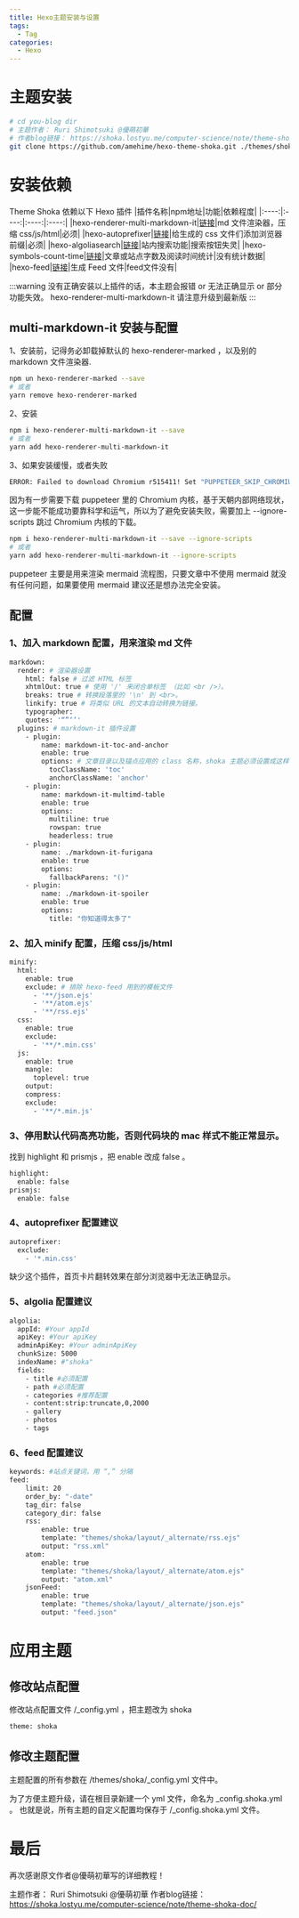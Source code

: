 ```yaml
---
title: Hexo主题安装与设置
tags:
  - Tag
categories: 
  - Hexo
---
```


# 主题安装
```bash
# cd you-blog dir
# 主题作者： Ruri Shimotsuki @優萌初華
# 作者blog链接： https://shoka.lostyu.me/computer-science/note/theme-shoka-doc/
git clone https://github.com/amehime/hexo-theme-shoka.git ./themes/shoka
```
# 安装依赖
Theme Shoka 依赖以下 Hexo 插件
|插件名称|npm地址|功能|依赖程度|
|:----:|:----:|:----:|:----:|
|hexo-renderer-multi-markdown-it|[链接](https://www.npmjs.com/package/hexo-renderer-multi-markdown-it)|md 文件渲染器，压缩 css/js/html|必须|
|hexo-autoprefixer|[链接](https://www.npmjs.com/package/hexo-autoprefixer)|给生成的 css 文件们添加浏览器前缀|必须|
|hexo-algoliasearch|[链接](https://www.npmjs.com/package/hexo-algoliasearch)|站内搜索功能|搜索按钮失灵|
|hexo-symbols-count-time|[链接](https://www.npmjs.com/package/hexo-symbols-count-time)|文章或站点字数及阅读时间统计|没有统计数据|
|hexo-feed|[链接](https://www.npmjs.com/package/hexo-feed)|生成 Feed 文件|feed文件没有|

:::warning
没有正确安装以上插件的话，本主题会报错 or 无法正确显示 or 部分功能失效。
hexo-renderer-multi-markdown-it 请注意升级到最新版
:::

## multi-markdown-it 安装与配置
1、安装前，记得务必卸载掉默认的 hexo-renderer-marked ，以及别的 markdown 文件渲染器.
```bash
npm un hexo-renderer-marked --save
# 或者
yarn remove hexo-renderer-marked
```
2、安装
```bash
npm i hexo-renderer-multi-markdown-it --save
# 或者
yarn add hexo-renderer-multi-markdown-it
```
3、如果安装缓慢，或者失败
```bash
ERROR: Failed to download Chromium r515411! Set "PUPPETEER_SKIP_CHROMIUM_DOWNLOAD" env variable to skip download.
```
因为有一步需要下载 puppeteer 里的 Chromium 内核，基于天朝内部网络现状，这一步能不能成功要靠科学和运气，所以为了避免安装失败，需要加上 --ignore-scripts 跳过 Chromium 内核的下载。
```bash
npm i hexo-renderer-multi-markdown-it --save --ignore-scripts
# 或者
yarn add hexo-renderer-multi-markdown-it --ignore-scripts
```
puppeteer 主要是用来渲染 mermaid 流程图，只要文章中不使用 mermaid 就没有任何问题，如果要使用 mermaid 建议还是想办法完全安装。

## 配置

### 1、加入 markdown 配置，用来渲染 md 文件
```bash
markdown:
  render: # 渲染器设置
    html: false # 过滤 HTML 标签
    xhtmlOut: true # 使用 '/' 来闭合单标签 （比如 <br />）。
    breaks: true # 转换段落里的 '\n' 到 <br>。
    linkify: true # 将类似 URL 的文本自动转换为链接。
    typographer: 
    quotes: '“”‘’'
  plugins: # markdown-it 插件设置
    - plugin:
        name: markdown-it-toc-and-anchor
        enable: true
        options: # 文章目录以及锚点应用的 class 名称，shoka 主题必须设置成这样
          tocClassName: 'toc'
          anchorClassName: 'anchor'
    - plugin:
        name: markdown-it-multimd-table
        enable: true
        options:
          multiline: true
          rowspan: true
          headerless: true
    - plugin:
        name: ./markdown-it-furigana
        enable: true
        options:
          fallbackParens: "()"
    - plugin:
        name: ./markdown-it-spoiler
        enable: true
        options:
          title: "你知道得太多了"
```
### 2、加入 minify 配置，压缩 css/js/html
```bash
minify:
  html:
    enable: true
    exclude: # 排除 hexo-feed 用到的模板文件
      - '**/json.ejs'
      - '**/atom.ejs'
      - '**/rss.ejs'
  css:
    enable: true
    exclude:
      - '**/*.min.css'
  js:
    enable: true
    mangle:
      toplevel: true
    output:
    compress:
    exclude:
      - '**/*.min.js'
```
### 3、停用默认代码高亮功能，否则代码块的 mac 样式不能正常显示。
找到 highlight 和 prismjs ，把 enable 改成 false 。
```bash
highlight:
  enable: false
prismjs:
  enable: false
```
### 4、autoprefixer 配置建议
```bash
autoprefixer:
  exclude:
    - '*.min.css'
```
缺少这个插件，首页卡片翻转效果在部分浏览器中无法正确显示。

### 5、algolia 配置建议
```bash
algolia:
  appId: #Your appId
  apiKey: #Your apiKey
  adminApiKey: #Your adminApiKey
  chunkSize: 5000
  indexName: #"shoka"
  fields:
    - title #必须配置
    - path #必须配置
    - categories #推荐配置
    - content:strip:truncate,0,2000
    - gallery
    - photos
    - tags
```
### 6、feed 配置建议
```bash
keywords: #站点关键词，用 “,” 分隔
feed:
    limit: 20
    order_by: "-date"
    tag_dir: false
    category_dir: false
    rss:
        enable: true
        template: "themes/shoka/layout/_alternate/rss.ejs"
        output: "rss.xml"
    atom:
        enable: true
        template: "themes/shoka/layout/_alternate/atom.ejs"
        output: "atom.xml"
    jsonFeed:
        enable: true
        template: "themes/shoka/layout/_alternate/json.ejs"
        output: "feed.json"
```
# 应用主题
## 修改站点配置
修改站点配置文件 <root>/_config.yml ，把主题改为 shoka
```bash
theme: shoka
```
## 修改主题配置
主题配置的所有参数在 <root>/themes/shoka/_config.yml 文件中。

为了方便主题升级，请在根目录新建一个 yml 文件，命名为 _config.shoka.yml 。
也就是说，所有主题的自定义配置均保存于 <root>/_config.shoka.yml 文件。

# 最后
再次感谢原文作者@優萌初華写的详细教程！

主题作者： Ruri Shimotsuki @優萌初華
作者blog链接： https://shoka.lostyu.me/computer-science/note/theme-shoka-doc/
